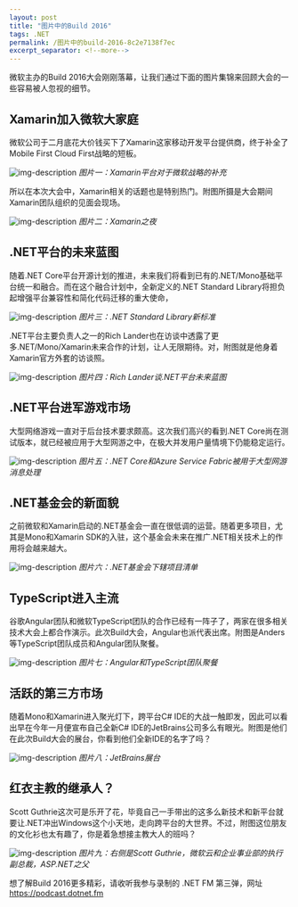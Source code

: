 ```yaml
---
layout: post
title: "图片中的Build 2016"
tags: .NET
permalink: /图片中的build-2016-8c2e7138f7ec
excerpt_separator: <!--more-->
---
```


微软主办的Build 2016大会刚刚落幕，让我们通过下面的图片集锦来回顾大会的一些容易被人忽视的细节。
<!--more-->

## Xamarin加入微软大家庭

微软公司于二月底花大价钱买下了Xamarin这家移动开发平台提供商，终于补全了Mobile First Cloud First战略的短板。

![img-description](/images/xamarin.png)
_图片一：Xamarin平台对于微软战略的补充_

所以在本次大会中，Xamarin相关的话题也是特别热门。附图所摄是大会期间Xamarin团队组织的见面会现场。

![img-description](/images/xamarin-night.png)
_图片二：Xamarin之夜_

## .NET平台的未来蓝图

随着.NET Core平台开源计划的推进，未来我们将看到已有的.NET/Mono基础平台统一和融合。而在这个融合计划中，全新定义的.NET Standard Library将担负起增强平台兼容性和简化代码迁移的重大使命，

![img-description](/images/net-standard.png)
_图片三：.NET Standard Library新标准_

.NET平台主要负责人之一的Rich Lander也在访谈中透露了更多.NET/Mono/Xamarin未来合作的计划，让人无限期待。对，附图就是他身着Xamarin官方外套的访谈照。

![img-description](/images/rich.png)
_图片四：Rich Lander谈.NET平台未来蓝图_

## .NET平台进军游戏市场

大型网络游戏一直对于后台技术要求颇高。这次我们高兴的看到.NET Core尚在测试版本，就已经被应用于大型网游之中，在极大并发用户量情境下仍能稳定运行。

![img-description](/images/game.png)
_图片五：.NET Core和Azure Service Fabric被用于大型网游消息处理_

## .NET基金会的新面貌

之前微软和Xamarin启动的.NET基金会一直在很低调的运营。随着更多项目，尤其是Mono和Xamarin SDK的入驻，这个基金会未来在推广.NET相关技术上的作用将会越来越大。

![img-description](/images/net-foundation.png)
_图片六：.NET基金会下辖项目清单_

## TypeScript进入主流

谷歌Angular团队和微软TypeScript团队的合作已经有一阵子了，两家在很多相关技术大会上都合作演示。此次Build大会，Angular也派代表出席。附图是Anders等TypeScript团队成员和Angular团队聚餐。

![img-description](/images/angular.png)
_图片七：Angular和TypeScript团队聚餐_

## 活跃的第三方市场

随着Mono和Xamarin进入聚光灯下，跨平台C# IDE的大战一触即发，因此可以看出早在今年一月便宣布自己全新C# IDE的JetBrains公司多么有眼光。附图是他们在此次Build大会的展台，你看到他们全新IDE的名字了吗？

![img-description](/images/jetbrains.png)
_图片八：JetBrains展台_

## 红衣主教的继承人？

Scott Guthrie这次可是乐开了花，毕竟自己一手带出的这多么新技术和新平台就要让.NET冲出Windows这个小天地，走向跨平台的大世界。不过，附图这位朋友的文化衫也太有趣了，你是着急想接主教大人的班吗？

![img-description](/images/scott.png)
_图片九：右侧是Scott Guthrie，微软云和企业事业部的执行副总裁，ASP.NET之父_

想了解Build 2016更多精彩，请收听我参与录制的 .NET FM 第三弹，网址 https://podcast.dotnet.fm
